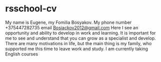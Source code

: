 # rsschool-cv
My name is Eugene, my Fomilia Bosyakov. My phone number +375447282735 email Bosiackov2012@gmail.com
Here I see an opportunity and ability to develop in work and learning. It is important for me to see and understand that you can grow as a specialist and develop. There are many motivations in life, but the main thing is my family, who supported me this time to leave work and study.
I am currently taking English courses
